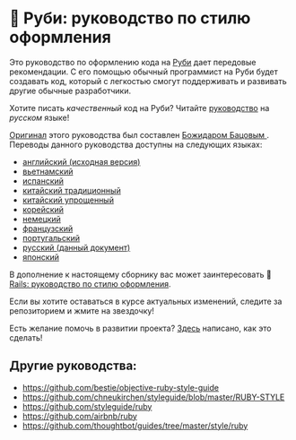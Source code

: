 # :blue_book: Руби: руководство по стилю оформления

Это руководство по оформлению кода на [Руби](https://www.ruby-lang.org/ru/) дает
передовые рекомендации. С его помощью обычный программист на Руби будет создавать
код, который с легкостью смогут поддерживать и развивать другие обычные разработчики.

Хотите писать _качественный_ код на Руби? Читайте [руководство][russian]
на _русском_ языке!

[Оригинал][english] этого руководства был составлен [Божидаром Бацовым
][bbatsov]. Переводы данного руководства доступны на следующих языках:

* [английский (исходная версия)][english]
* [вьетнамский](https://github.com/scrum2b/ruby-style-guide/blob/master/README-viVN.md)
* [испанский](https://github.com/alemohamad/ruby-style-guide/blob/master/README-esLA.md)
* [китайский традиционный](https://github.com/JuanitoFatas/ruby-style-guide/blob/master/README-zhTW.md)
* [китайский упрощенный](https://github.com/JuanitoFatas/ruby-style-guide/blob/master/README-zhCN.md)
* [корейский](https://github.com/dalzony/ruby-style-guide/blob/master/README-koKR.md)
* [немецкий](https://github.com/arbox/de-ruby-style-guide/blob/master/README-deDE.md)
* [французский](https://github.com/gauthier-delacroix/ruby-style-guide/blob/master/README-frFR.md)
* [португальский](https://github.com/rubensmabueno/ruby-style-guide/blob/master/README-PT-BR.md)
* [русский (данный документ)](https://github.com/arbox/ruby-style-guide/blob/master/README-ruRU.md)
* [японский](https://github.com/fortissimo1997/ruby-style-guide/blob/japanese/README.ja.md)

В дополнение к настоящему сборнику вас может заинтересовать
:green_book: [Rails: руководство по стилю оформления](https://github.com/arbox/rails-style-guide/blob/master/README-ruRU.md).

Если вы хотите оставаться в курсе актуальных изменений, следите за репозиторием
и жмите на звездочку!

Есть желание помочь в развитии проекта? [Здесь](CONTRIBUTING.md) написано,
как это сделать!

## Другие руководства:

* https://github.com/bestie/objective-ruby-style-guide
* https://github.com/chneukirchen/styleguide/blob/master/RUBY-STYLE
* https://github.com/styleguide/ruby
* https://github.com/airbnb/ruby
* https://github.com/thoughtbot/guides/tree/master/style/ruby

[russian]: https://github.com/arbox/ruby-style-guide/blob/master/README-ruRU.md
[english]: https://github.com/bbatsov/ruby-style-guide/blob/master/README.md
[bbatsov]: https://github.com/bbatsov
